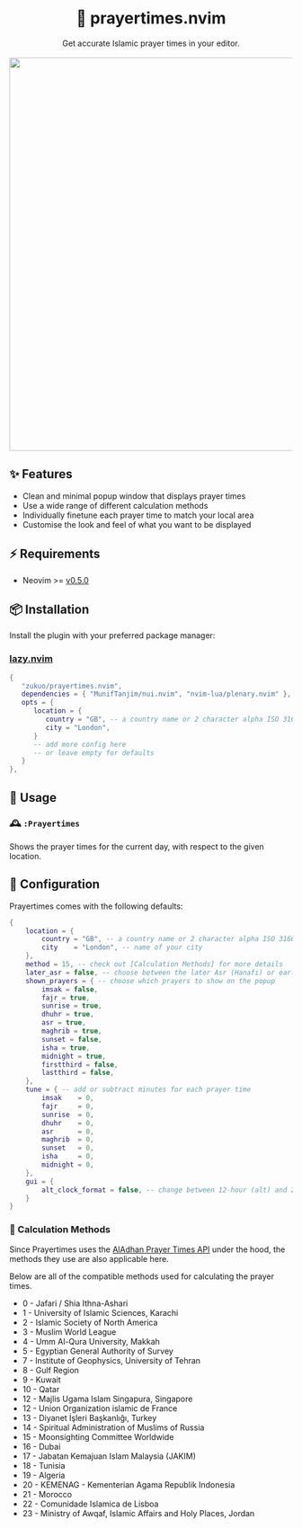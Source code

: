 <!-- panvimdoc-ignore-start -->

<h1 align="center">
🕌 prayertimes.nvim
</h1>

<div align="center">
  <div>Get accurate Islamic prayer times in your editor.</div><br />
  <img src="" width="700" />
</div>

<!-- panvimdoc-ignore-end -->

## ✨ Features

- Clean and minimal popup window that displays prayer times
- Use a wide range of different calculation methods
- Individually finetune each prayer time to match your local area
- Customise the look and feel of what you want to be displayed

## ⚡ Requirements

- Neovim >= [v0.5.0](https://github.com/neovim/neovim/releases/tag/v0.10.0)

## 📦 Installation

Install the plugin with your preferred package manager:

### [lazy.nvim](https://github.com/folke/lazy.nvim)

```lua
{
   "zukuo/prayertimes.nvim",
   dependencies = { "MunifTanjim/nui.nvim", "nvim-lua/plenary.nvim" },
   opts = {
      location = {
         country = "GB", -- a country name or 2 character alpha ISO 3166 code 
         city = "London",
      }
      -- add more config here
      -- or leave empty for defaults
   }
},
```

## 🚀 Usage

### 🕰️ `:Prayertimes` 

Shows the prayer times for the current day, with respect to the given location.

## 🔧 Configuration

Prayertimes comes with the following defaults:

```lua
{
    location = {
        country = "GB", -- a country name or 2 character alpha ISO 3166 code
        city    = "London", -- name of your city
    },
    method = 15, -- check out [Calculation Methods] for more details
    later_asr = false, -- choose between the later Asr (Hanafi) or earlier asr (Shafi, Hanbali, Maliki)
    shown_prayers = { -- choose which prayers to show on the popup
        imsak = false,
        fajr = true,
        sunrise = true,
        dhuhr = true,
        asr = true,
        maghrib = true,
        sunset = false,
        isha = true,
        midnight = true,
        firstthird = false,
        lastthird = false,
    },
    tune = { -- add or subtract minutes for each prayer time
        imsak    = 0,
        fajr     = 0,
        sunrise  = 0,
        dhuhr    = 0,
        asr      = 0,
        maghrib  = 0,
        sunset   = 0,
        isha     = 0,
        midnight = 0,
    },
    gui = {
        alt_clock_format = false, -- change between 12-hour (alt) and 24-hour (default) clock format
    }
}
```

### 📏 Calculation Methods

Since Prayertimes uses the [AlAdhan Prayer Times API](https://aladhan.com/prayer-times-api) under the hood, the methods they use are also applicable here.

Below are all of the compatible methods used for calculating the prayer times.

- 0 - Jafari / Shia Ithna-Ashari
- 1 - University of Islamic Sciences, Karachi
- 2 - Islamic Society of North America
- 3 - Muslim World League
- 4 - Umm Al-Qura University, Makkah
- 5 - Egyptian General Authority of Survey
- 7 - Institute of Geophysics, University of Tehran
- 8 - Gulf Region
- 9 - Kuwait
- 10 - Qatar
- 12 - Majlis Ugama Islam Singapura, Singapore
- 12 - Union Organization islamic de France
- 13 - Diyanet İşleri Başkanlığı, Turkey
- 14 - Spiritual Administration of Muslims of Russia
- 15 - Moonsighting Committee Worldwide
- 16 - Dubai
- 17 - Jabatan Kemajuan Islam Malaysia (JAKIM)
- 18 - Tunisia
- 19 - Algeria
- 20 - KEMENAG - Kementerian Agama Republik Indonesia
- 21 - Morocco
- 22 - Comunidade Islamica de Lisboa
- 23 - Ministry of Awqaf, Islamic Affairs and Holy Places, Jordan
